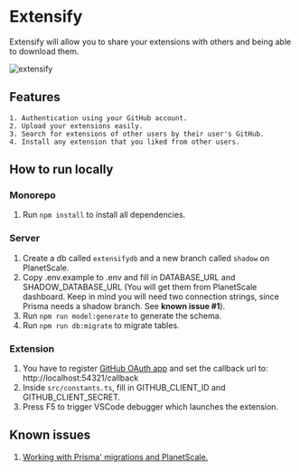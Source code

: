 # Extensify

Extensify will allow you to share your extensions with others and being able to download them.

![extensify](https://user-images.githubusercontent.com/68721455/188761406-08fc5a05-eb13-4119-82d9-1935e1428e67.png)

## Features

```
1. Authentication using your GitHub account.
2. Upload your extensions easily.
3. Search for extensions of other users by their user's GitHub.
4. Install any extension that you liked from other users.
```

## How to run locally

### Monorepo

1. Run `npm install` to install all dependencies.

### Server

1. Create a db called `extensifydb` and a new branch called `shadow` on PlanetScale.
2. Copy .env.example to .env and fill in DATABASE_URL and SHADOW_DATABASE_URL (You will get them from PlanetScale dashboard. Keep in mind you will need two connection strings, since Prisma needs a shadow branch. See **known issue #1**).
3. Run `npm run model:generate` to generate the schema.
4. Run `npm run db:migrate` to migrate tables.

### Extension

1. You have to register [GitHub OAuth app](https://docs.github.com/en/free-pro-team@latest/developers/apps/creating-an-oauth-app) and set the callback url to: http://localhost:54321/callback
2. Inside `src/constants.ts`, fill in GITHUB_CLIENT_ID and GITHUB_CLIENT_SECRET.
3. Press F5 to trigger VSCode debugger which launches the extension.

## Known issues

1. [Working with Prisma' migrations and PlanetScale.](https://github.com/prisma/prisma/issues/7292#:~:text=Here%20is%20how%20you%20can%20use%20Prisma%20and%20PlanetScale%20together%20anyway%3A)

